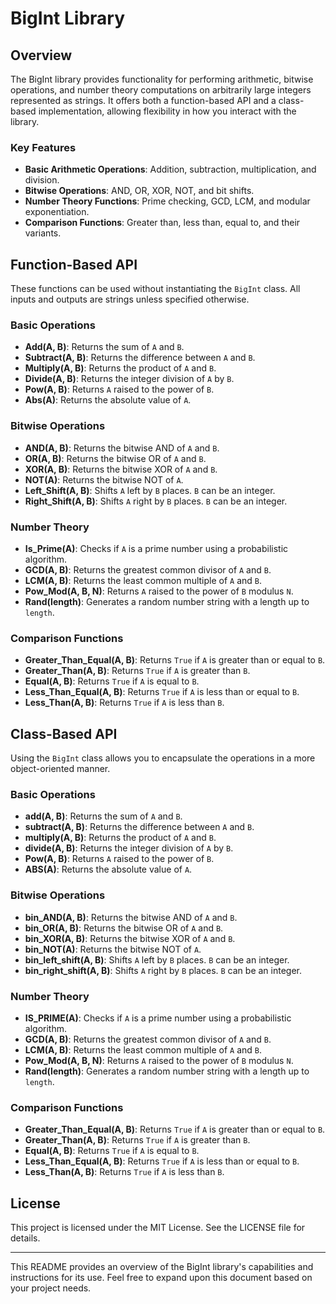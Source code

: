 # BigInt Library

## Overview

The BigInt library provides functionality for performing arithmetic, bitwise operations, and number theory computations on arbitrarily large integers represented as strings. It offers both a function-based API and a class-based implementation, allowing flexibility in how you interact with the library.

### Key Features
- **Basic Arithmetic Operations**: Addition, subtraction, multiplication, and division.
- **Bitwise Operations**: AND, OR, XOR, NOT, and bit shifts.
- **Number Theory Functions**: Prime checking, GCD, LCM, and modular exponentiation.
- **Comparison Functions**: Greater than, less than, equal to, and their variants.

## Function-Based API

These functions can be used without instantiating the `BigInt` class. All inputs and outputs are strings unless specified otherwise.

### Basic Operations
- **Add(A, B)**: Returns the sum of `A` and `B`.
- **Subtract(A, B)**: Returns the difference between `A` and `B`.
- **Multiply(A, B)**: Returns the product of `A` and `B`.
- **Divide(A, B)**: Returns the integer division of `A` by `B`.
- **Pow(A, B)**: Returns `A` raised to the power of `B`.
- **Abs(A)**: Returns the absolute value of `A`.

### Bitwise Operations
- **AND(A, B)**: Returns the bitwise AND of `A` and `B`.
- **OR(A, B)**: Returns the bitwise OR of `A` and `B`.
- **XOR(A, B)**: Returns the bitwise XOR of `A` and `B`.
- **NOT(A)**: Returns the bitwise NOT of `A`.
- **Left_Shift(A, B)**: Shifts `A` left by `B` places. `B` can be an integer.
- **Right_Shift(A, B)**: Shifts `A` right by `B` places. `B` can be an integer.

### Number Theory
- **Is_Prime(A)**: Checks if `A` is a prime number using a probabilistic algorithm.
- **GCD(A, B)**: Returns the greatest common divisor of `A` and `B`.
- **LCM(A, B)**: Returns the least common multiple of `A` and `B`.
- **Pow_Mod(A, B, N)**: Returns `A` raised to the power of `B` modulus `N`.
- **Rand(length)**: Generates a random number string with a length up to `length`.

### Comparison Functions
- **Greater_Than_Equal(A, B)**: Returns `True` if `A` is greater than or equal to `B`.
- **Greater_Than(A, B)**: Returns `True` if `A` is greater than `B`.
- **Equal(A, B)**: Returns `True` if `A` is equal to `B`.
- **Less_Than_Equal(A, B)**: Returns `True` if `A` is less than or equal to `B`.
- **Less_Than(A, B)**: Returns `True` if `A` is less than `B`.

## Class-Based API

Using the `BigInt` class allows you to encapsulate the operations in a more object-oriented manner.

### Basic Operations
- **add(A, B)**: Returns the sum of `A` and `B`.
- **subtract(A, B)**: Returns the difference between `A` and `B`.
- **multiply(A, B)**: Returns the product of `A` and `B`.
- **divide(A, B)**: Returns the integer division of `A` by `B`.
- **Pow(A, B)**: Returns `A` raised to the power of `B`.
- **ABS(A)**: Returns the absolute value of `A`.

### Bitwise Operations
- **bin_AND(A, B)**: Returns the bitwise AND of `A` and `B`.
- **bin_OR(A, B)**: Returns the bitwise OR of `A` and `B`.
- **bin_XOR(A, B)**: Returns the bitwise XOR of `A` and `B`.
- **bin_NOT(A)**: Returns the bitwise NOT of `A`.
- **bin_left_shift(A, B)**: Shifts `A` left by `B` places. `B` can be an integer.
- **bin_right_shift(A, B)**: Shifts `A` right by `B` places. `B` can be an integer.

### Number Theory
- **IS_PRIME(A)**: Checks if `A` is a prime number using a probabilistic algorithm.
- **GCD(A, B)**: Returns the greatest common divisor of `A` and `B`.
- **LCM(A, B)**: Returns the least common multiple of `A` and `B`.
- **Pow_Mod(A, B, N)**: Returns `A` raised to the power of `B` modulus `N`.
- **Rand(length)**: Generates a random number string with a length up to `length`.

### Comparison Functions
- **Greater_Than_Equal(A, B)**: Returns `True` if `A` is greater than or equal to `B`.
- **Greater_Than(A, B)**: Returns `True` if `A` is greater than `B`.
- **Equal(A, B)**: Returns `True` if `A` is equal to `B`.
- **Less_Than_Equal(A, B)**: Returns `True` if `A` is less than or equal to `B`.
- **Less_Than(A, B)**: Returns `True` if `A` is less than `B`.

## License

This project is licensed under the MIT License. See the LICENSE file for details.

---

This README provides an overview of the BigInt library's capabilities and instructions for its use. Feel free to expand upon this document based on your project needs.

